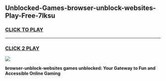 
## Unblocked-Games-browser-unblock-websites-Play-Free-7lksu
<h3>
<a href="https://premium76.site?title=browser-unblock-websites&ref=23A">CLICK TO PLAY</a></h3>
<hr>

<h3>
<a href="https://premium76.site?title=browser-unblock-websites&ref=23A">CLICK 2 PLAY</a>
  
</h3>

<a href="https://premium76.site?title=browser-unblock-websites&ref=23A"><img src="https://clearcache.store/games.png"></a>


**browser-unblock-websites games unblocked: Your Gateway to Fun and Accessible Online Gaming**
